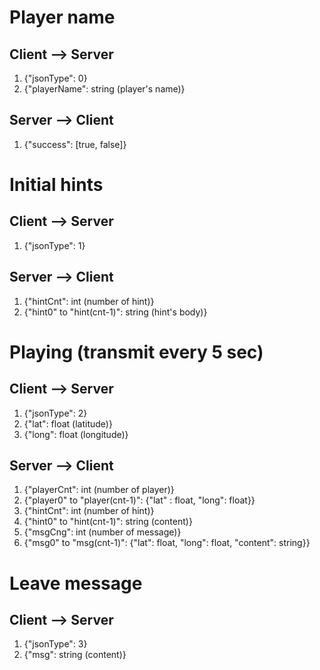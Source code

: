 Player name
===

Client --> Server
---
1. {"jsonType": 0}
2. {"playerName": string (player's name)}

Server --> Client
---
1. {"success": [true, false]}

Initial hints
===

Client --> Server
---
1. {"jsonType": 1}

Server --> Client
---
1. {"hintCnt": int (number of hint)}
2. {"hint0" to "hint(cnt-1)": string (hint's body)}

Playing (transmit every 5 sec)
===

Client --> Server
---
1. {"jsonType": 2}
2. {"lat": float (latitude)}
3. {"long": float (longitude)}

Server --> Client
---
1. {"playerCnt": int (number of player)}
2. {"player0" to "player(cnt-1)": {"lat" : float, "long": float}}
3. {"hintCnt": int (number of hint)}
4. {"hint0" to "hint(cnt-1)": string (content)}
5. {"msgCng": int (number of message)}
6. {"msg0" to "msg(cnt-1)": {"lat": float, "long": float, "content": string}}

Leave message
===

Client --> Server
---
1. {"jsonType": 3}
2. {"msg": string (content)}
